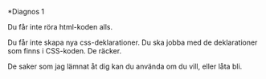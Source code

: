 *Diagnos 1

Du får inte röra html-koden alls.

Du får inte skapa nya css-deklarationer.
Du ska jobba med de deklarationer som finns i CSS-koden. De räcker.

De saker som jag lämnat åt dig kan du använda om du vill, eller låta bli.